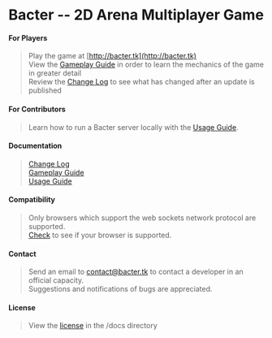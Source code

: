 # Bacter -- 2D Arena Multiplayer Game

#### For Players
> Play the game at [http://bacter.tk](http://bacter.tk)<br/>
> View the [Gameplay Guide](./docs/gameplay.md) in order to learn the mechanics of the game in greater detail<br/>
> Review the [Change Log](./docs/changelog.md) to see what has changed after an update is published<br/>

#### For Contributors
> Learn how to run a Bacter server locally with the [Usage Guide](./docs/usage.md).<br/>

#### Documentation
> [Change Log](./docs/changelog.md)<br/>
> [Gameplay Guide](./docs/gameplay.md)<br/>
> [Usage Guide](./docs/usage.md)<br/>

#### Compatibility
> Only browsers which support the web sockets network protocol are supported.<br/>
> [Check](https://caniuse.com/#feat=websockets) to see if your browser is supported.<br/>

#### Contact
> Send an email to contact@bacter.tk to contact a developer in an official capacity.<br/>
> Suggestions and notifications of bugs are appreciated.

#### License
> View the [license](./docs/LICENSE) in the /docs directory
